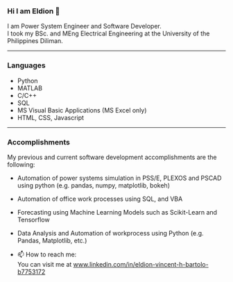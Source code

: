 ### Hi I am Eldion 👋

I am Power System Engineer and Software Developer. </br>
I took my BSc. and MEng Electrical Engineering at the University of the Philippines Diliman. </br>

<hr/>

### Languages

- Python
- MATLAB
- C/C++
- SQL
- MS Visual Basic Applications (MS Excel only)
- HTML, CSS, Javascript
<hr/>

### Accomplishments
My previous and current software development accomplishments are the following:
- Automation of power systems simulation in PSS/E, PLEXOS and PSCAD using python (e.g. pandas, numpy, matplotlib, bokeh)
- Automation of office work processes using SQL, and VBA
- Forecasting using Machine Learning Models such as Scikit-Learn and Tensorflow
- Data Analysis and Automation of workprocess using Python (e.g. Pandas, Matplotlib, etc.)

- 📫 How to reach me:</br>
  You can visit me at www.linkedin.com/in/eldion-vincent-h-bartolo-b7753172


<!--
**ehbartolo/ehbartolo** is a ✨ _special_ ✨ repository because its `README.md` (this file) appears on your GitHub profile.

Here are some ideas to get you started:

- 🔭 I’m currently working on ...
- 🌱 I’m currently learning ...
- 👯 I’m looking to collaborate on ...
- 🤔 I’m looking for help with ...
- 💬 Ask me about ...
- 📫 How to reach me: ...
- 😄 Pronouns: ...
- ⚡ Fun fact: ...
-->
